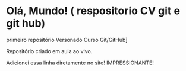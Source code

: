 # Olá, Mundo! ( respositorio CV git e git hub)
 primeiro repositório Versonado Curso Git/GitHub]
 
 Repositório criado em aula ao vivo.

 Adicionei essa linha diretamente no site! IMPRESSIONANTE!
